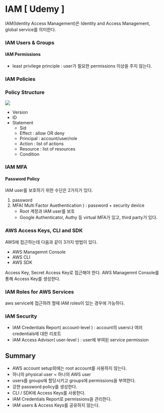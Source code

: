 # IAM [ Udemy ]
IAM(Identity Access Management)은 Identity and Access Management, global service를 의미한다.

### IAM Users & Groups 

#### IAM Permissions
- least privilege principle : user가 필요한 permissions 이상을 주지 않는다.

### IAM Policies

### Policy Structure
![](./2022-01-13-13-54-21.png)

- Version
- ID
- Statement
    - Sid
    - Effect : allow OR deny
    - Principal : account/user/role 
    - Action : list of actions
    - Resource : list  of resources
    - Condition

### IAM MFA
#### Password Policy

IAM user를 보호하기 위한 수단은 2가지가 있다.
1. password
2. MFA( Multi Factor Auethentication ) : password + security device 
    - Root 계정과 IAM user를 보호
    - Google Authenticator, Authy 등 virtual MFA가 있고, third party가 있다.

### AWS Access Keys, CLI and SDK
AWS에 접근하는데 다음과 같이 3가지 방법이 있다.
- AWS Managemnt Console
- AWS CLI
- AWS SDK

Access Key, Secret Access Key로 접근해야 한다. AWS Managemnt Console를 통해 Access Key를 생성한다.

### IAM Roles for AWS Services
aws service에 접근하려 할때 IAM roles이 있는 경우에 가능하다.


### IAM Security
- IAM Credentials Report( account-level ) : account의 users나 여러 credentials에 대한 리포트
- IAM Access Advisor( user-level ) : user에 부여된 service permission


## Summary
- AWS account setup외에는 root account를 사용하지 않는다.
- 하나의 physical user = 하나의 AWS user
- users를 groups에 할당시키고 groups에 permissions을 부여한다.
- 강한 password policy를 생성한다.
- CLI / SDK에 Access Keys를 사용한다.
- IAM Credentials Report로 permissions을 관리한다.
- IAM users & Access Keys를 공유하지 않는다.
